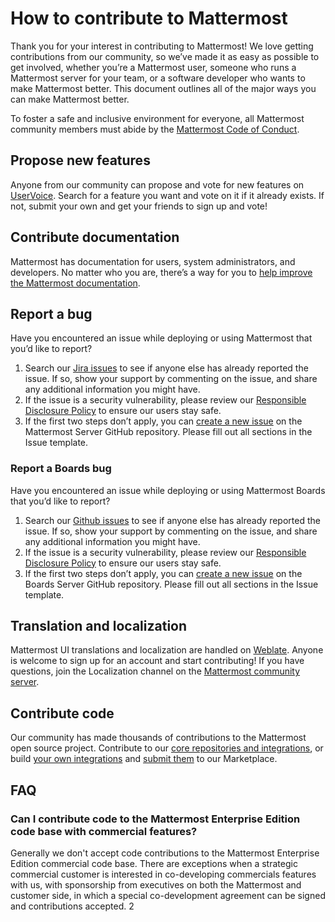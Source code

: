 # How to contribute to Mattermost

Thank you for your interest in contributing to Mattermost! We love getting contributions from our community, so we’ve made it as easy as possible to get involved, whether you’re a Mattermost user, someone who runs a Mattermost server for your team, or a software developer who wants to make Mattermost better. This document outlines all of the major ways you can make Mattermost better.

To foster a safe and inclusive environment for everyone, all Mattermost community members must abide by the [Mattermost Code of Conduct](https://handbook.mattermost.com/contributors/mattercon/mattermost-code-of-conduct).

## Propose new features

Anyone from our community can propose and vote for new features on [UserVoice](https://mattermost.uservoice.com/forums/306457-general). Search for a feature you want and vote on it if it already exists. If not, submit your own and get your friends to sign up and vote!

## Contribute documentation

Mattermost has documentation for users, system administrators, and developers. No matter who you are, there’s a way for you to [help improve the Mattermost documentation](https://handbook.mattermost.com/contributors/contributors/ways-to-contribute/documentation-contributions).

## Report a bug

Have you encountered an issue while deploying or using Mattermost that you’d like to report?

1. Search our [Jira issues](https://mattermost.atlassian.net/issues/?jql=) to see if anyone else has already reported the issue. If so, show your support by commenting on the issue, and share any additional information you might have.
2. If the issue is a security vulnerability, please review our [Responsible Disclosure Policy](https://mattermost.com/security-vulnerability-report/) to ensure our users stay safe.
3. If the first two steps don’t apply, you can [create a new issue](https://github.com/mattermost/platform/issues/new) on the Mattermost Server GitHub repository. Please fill out all sections in the Issue template.

### Report a Boards bug
Have you encountered an issue while deploying or using Mattermost Boards that you’d like to report?

1. Search our [Github issues](https://github.com/mattermost/focalboard/issues) to see if anyone else has already reported the issue. If so, show your support by commenting on the issue, and share any additional information you might have.
2. If the issue is a security vulnerability, please review our [Responsible Disclosure Policy](https://mattermost.com/security-vulnerability-report/) to ensure our users stay safe.
3. If the first two steps don’t apply, you can [create a new issue](https://github.com/mattermost/focalboard/issues/new/choose) on the Boards Server GitHub repository. Please fill out all sections in the Issue template.

## Translation and localization

Mattermost UI translations and localization are handled on [Weblate](https://translate.mattermost.com/projects/mattermost/). Anyone is welcome to sign up for an account and start contributing! If you have questions, join the Localization channel on the [Mattermost community server](https://docs.mattermost.com/guides/community-chat.html).

## Contribute code

Our community has made thousands of contributions to the Mattermost open source project. Contribute to our [core repositories and integrations](https://developers.mattermost.com/contribute/getting-started/), or build [your own integrations](https://developers.mattermost.com/integrate/getting-started/) and [submit them](https://spinpunch.wufoo.com/forms/mattermost-integrations-and-installers/) to our Marketplace.


## FAQ

### Can I contribute code to the Mattermost Enterprise Edition code base with commercial features? 

Generally we don't accept code contributions to the Mattermost Enterprise Edition commercial code base. There are exceptions when a strategic commercial customer is interested in co-developing commercials features with us, with sponsorship from executives on both the Mattermost and customer side, in which a special co-development agreement can be signed and contributions accepted. 2


